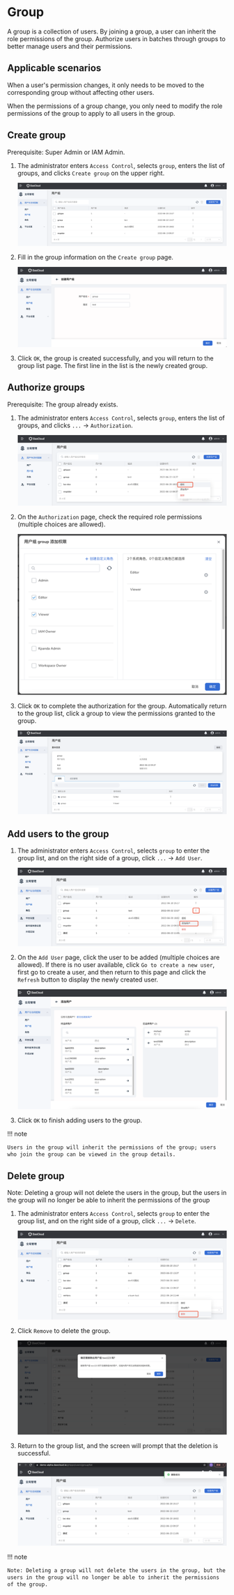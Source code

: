 # Group

A group is a collection of users. By joining a group, a user can inherit the role permissions of the group. Authorize users in batches through groups to better manage users and their permissions.

## Applicable scenarios

When a user's permission changes, it only needs to be moved to the corresponding group without affecting other users.

When the permissions of a group change, you only need to modify the role permissions of the group to apply to all users in the group.

## Create group

Prerequisite: Super Admin or IAM Admin.

1. The administrator enters `Access Control`, selects `group`, enters the list of groups, and clicks `Create group` on the upper right.

    ![Create group](../../images/group00.png)

2. Fill in the group information on the `Create group` page.

    ![Create group](../../images/group01.png)

3. Click `OK`, the group is created successfully, and you will return to the group list page. The first line in the list is the newly created group.

## Authorize groups

Prerequisite: The group already exists.

1. The administrator enters `Access Control`, selects `group`, enters the list of groups, and clicks `...` -> `Authorization`.

    ![Create group button](../../images/group02.png)

2. On the `Authorization` page, check the required role permissions (multiple choices are allowed).

    ![Create group button](../../images/group03.png)

3. Click `OK` to complete the authorization for the group. Automatically return to the group list, click a group to view the permissions granted to the group.

    ![Create group button](../../images/group04.png)

## Add users to the group

1. The administrator enters `Access Control`, selects `group` to enter the group list, and on the right side of a group, click `...` -> `Add User`.

    ![Add User](../../images/group05.png)

2. On the `Add User` page, click the user to be added (multiple choices are allowed). If there is no user available, click `Go to create a new user`, first go to create a user, and then return to this page and click the `Refresh` button to display the newly created user.

    ![Select User](../../images/group06.png)

3. Click `OK` to finish adding users to the group.

!!! note

    Users in the group will inherit the permissions of the group; users who join the group can be viewed in the group details.

## Delete group

Note: Deleting a group will not delete the users in the group, but the users in the group will no longer be able to inherit the permissions of the group

1. The administrator enters `Access Control`, selects `group` to enter the group list, and on the right side of a group, click `...` -> `Delete`.

    ![Delete button](../../images/deletegroup01.png)

2. Click `Remove` to delete the group.

    ![Confirm Delete](../../images/deletegroup02.png)

3. Return to the group list, and the screen will prompt that the deletion is successful.

    ![Delete Prompt](../../images/deletegroup03.png)

!!! note

    Note: Deleting a group will not delete the users in the group, but the users in the group will no longer be able to inherit the permissions of the group.